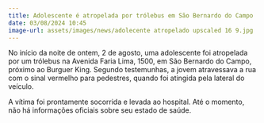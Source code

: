 ```yaml
---
title: Adolescente é atropelada por trólebus em São Bernardo do Campo
date: 03/08/2024 10:45
image-url: assets/images/news/adolecente atropelado upscaled 16 9.jpg
---
```


No início da noite de ontem, 2 de agosto, uma adolescente foi atropelada por um trólebus na Avenida Faria Lima, 1500, em São Bernardo do Campo, próximo ao Burguer King. Segundo testemunhas, a jovem atravessava a rua com o sinal vermelho para pedestres, quando foi atingida pela lateral do veículo.

A vítima foi prontamente socorrida e levada ao hospital. Até o momento, não há informações oficiais sobre seu estado de saúde.